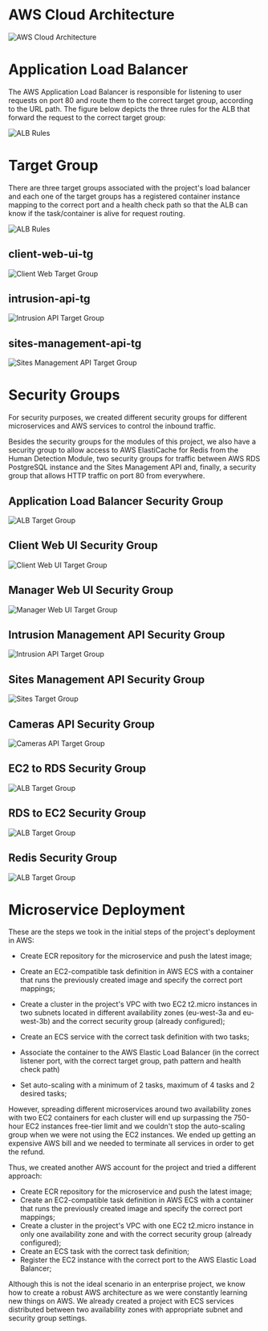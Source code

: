 # AWS Cloud Architecture

![AWS Cloud Architecture](../static/img/aws_architecture.png)

# Application Load Balancer

The AWS Application Load Balancer is responsible for listening to user requests on port 80 and route them to the correct target group, according to the URL path. The figure below depicts the three rules for the ALB that forward the request to the correct target group:

![ALB Rules](../static/img/alb_rules.png)

# Target Group

There are three target groups associated with the project's load balancer and each one of the target groups has a registered container instance mapping to the correct port and a health check path so that the ALB can know if the task/container is alive for request routing.

![ALB Rules](../static/img/alb_rules.png)

## client-web-ui-tg

![Client Web Target Group](../static/img/client-tg.png)

## intrusion-api-tg

![Intrusion API Target Group](../static/img/intrusion-tg.png)

## sites-management-api-tg

![Sites Management API Target Group](../static/img/sites-tg.png)


# Security Groups

For security purposes, we created different security groups for different microservices and AWS services to control the inbound traffic. 

Besides the security groups for the modules of this project, we also have a security group to allow access to AWS ElastiCache for Redis from the Human Detection Module, two security groups for traffic between AWS RDS PostgreSQL instance and the Sites Management API and, finally, a security group that allows HTTP traffic on port 80 from everywhere.

## Application Load Balancer Security Group

![ALB Target Group](../static/img/alb-sg.png)

## Client Web UI Security Group

![Client Web UI Target Group](../static/img/client-sg.png)

## Manager Web UI Security Group

![Manager Web UI Target Group](../static/img/manager-sg.png)

## Intrusion Management API Security Group

![Intrusion API Target Group](../static/img/intrusion-sg.png)

## Sites Management API Security Group

![Sites Target Group](../static/img/sites-sg.png)

## Cameras API Security Group

![Cameras API Target Group](../static/img/cameras-sg.png)

## EC2 to RDS Security Group

![ALB Target Group](../static/img/ec2-rds-sg.png)

## RDS to EC2 Security Group

![ALB Target Group](../static/img/rds-ec2-sg.png)

## Redis Security Group

![ALB Target Group](../static/img/redis-sg.png)


# Microservice Deployment


These are the steps we took in the initial steps of the project's deployment in AWS:

- Create ECR repository for the microservice and push the latest image;	

- Create an EC2-compatible task definition in AWS ECS with a container that runs the previously created image and specify the correct port mappings;

- Create a cluster in the project's VPC with two EC2 t2.micro instances in two subnets located in different availability zones (eu-west-3a and eu-west-3b) and the correct security group (already configured);

- Create an ECS service with the correct task definition with two tasks;

- Associate the container to the AWS Elastic Load Balancer (in the correct listener port, with the correct target group, path pattern and health check path)

- Set auto-scaling with a minimum of 2 tasks, maximum of 4 tasks and 2 desired tasks;

  
However, spreading different microservices around two availability zones with two EC2 containers for each cluster will end up surpassing the 750-hour EC2 instances free-tier limit and we couldn't stop the auto-scaling group when we were not using the EC2 instances. We ended up getting an expensive AWS bill and we needed to terminate all services in order to get the refund.

Thus, we created another AWS account for the project and tried a different approach:

- Create ECR repository for the microservice and push the latest image;	
- Create an EC2-compatible task definition in AWS ECS with a container that runs the previously created image and specify the correct port mappings;
- Create a cluster in the project's VPC with one EC2 t2.micro instance in only one availability zone and with the correct security group (already configured);
- Create an ECS task with the correct task definition;
- Register the EC2 instance with the correct port to the AWS Elastic Load Balancer;

Although this is not the ideal scenario in an enterprise project, we know how to create a robust AWS architecture as we were constantly learning new things on AWS. We already created a project with ECS services distributed between two availability zones with appropriate subnet and security group settings.

